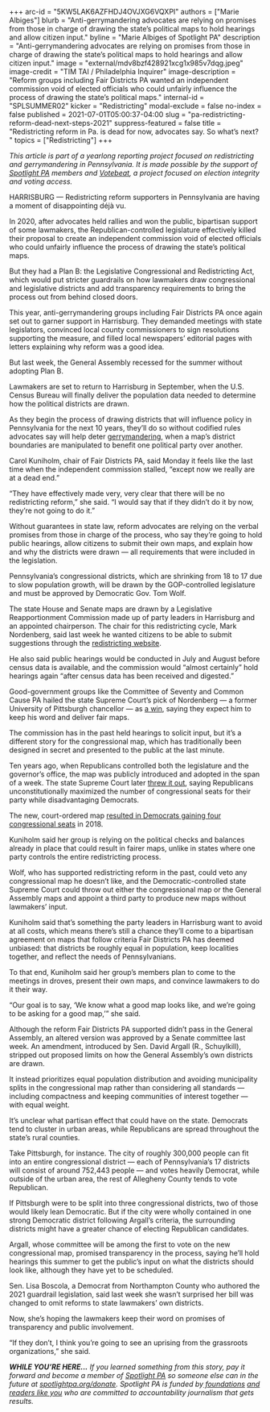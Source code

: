 +++
arc-id = "5KW5LAK6AZFHDJ4OVJXG6VQXPI"
authors = ["Marie Albiges"]
blurb = "Anti-gerrymandering advocates are relying on promises from those in charge of drawing the state’s political maps to hold hearings and allow citizen input."
byline = "Marie Albiges of Spotlight PA"
description = "Anti-gerrymandering advocates are relying on promises from those in charge of drawing the state’s political maps to hold hearings and allow citizen input."
image = "external/mdv8bzf428921xcg1x985v7dqg.jpeg"
image-credit = "TIM TAI / Philadelphia Inquirer"
image-description = "Reform groups including Fair Districts PA wanted an independent commission void of elected officials who could unfairly influence the process of drawing the state’s political maps."
internal-id = "SPLSUMMER02"
kicker = "Redistricting"
modal-exclude = false
no-index = false
published = 2021-07-01T05:00:37-04:00
slug = "pa-redistricting-reform-dead-next-steps-2021"
suppress-featured = false
title = "Redistricting reform in Pa. is dead for now, advocates say. So what’s next? "
topics = ["Redistricting"]
+++

<i>This article is part of a yearlong reporting project focused on redistricting and gerrymandering in Pennsylvania. It is made possible by the support of </i><a href="https://lesspage.com/"><i>Spotlight PA</i></a><i> members and </i><a href="https://votebeat.org/"><i>Votebeat</i></a><i>, a project focused on election integrity and voting access.</i>

HARRISBURG — Redistricting reform supporters in Pennsylvania are having a moment of disappointing déjà vu.

In 2020, after advocates held rallies and won the public, bipartisan support of some lawmakers, the Republican-controlled legislature effectively killed their proposal to create an independent commission void of elected officials who could unfairly influence the process of drawing the state’s political maps.

But they had a Plan B: the Legislative Congressional and Redistricting Act, which would put stricter guardrails on how lawmakers draw congressional and legislative districts and add transparency requirements to bring the process out from behind closed doors.

<script src="https://lesspage.com/embed.js" async></script><div data-spl-embed-version="1" data-spl-src="https://lesspage.com/embeds/newsletter/"></div>

This year, anti-gerrymandering groups including Fair Districts PA once again set out to garner support in Harrisburg. They demanded meetings with state legislators, convinced local county commissioners to sign resolutions supporting the measure, and filled local newspapers’ editorial pages with letters explaining why reform was a good idea.

But last week, the General Assembly recessed for the summer without adopting Plan B.

Lawmakers are set to return to Harrisburg in September, when the U.S. Census Bureau will finally deliver the population data needed to determine how the political districts are drawn.

As they begin the process of drawing districts that will influence policy in Pennsylvania for the next 10 years, they’ll do so without codified rules advocates say will help deter <a href="https://lesspage.com/news/2021/05/pa-house-senate-political-maps-gerrymandered-math-tests-republican-majorities/">gerrymandering,</a> when a map’s district boundaries are manipulated to benefit one political party over another.

Carol Kuniholm, chair of Fair Districts PA, said Monday it feels like the last time when the independent commission stalled, “except now we really are at a dead end.”

“They have effectively made very, very clear that there will be no redistricting reform,” she said. “I would say that if they didn’t do it by now, they’re not going to do it.”

Without guarantees in state law, reform advocates are relying on the verbal promises from those in charge of the process, who say they’re going to hold public hearings, allow citizens to submit their own maps, and explain how and why the districts were drawn — all requirements that were included in the legislation.

Pennsylvania’s congressional districts, which are shrinking from 18 to 17 due to slow population growth, will be drawn by the GOP-controlled legislature and must be approved by Democratic Gov. Tom Wolf.

The state House and Senate maps are drawn by a Legislative Reapportionment Commission made up of party leaders in Harrisburg and an appointed chairperson. The chair for this redistricting cycle, Mark Nordenberg, said last week he wanted citizens to be able to submit suggestions through the <a href="https://www.redistricting.state.pa.us/">redistricting website</a>.

He also said public hearings would be conducted in July and August before census data is available, and the commission would “almost certainly” hold hearings again “after census data has been received and digested.”

Good-government groups like the Committee of Seventy and Common Cause PA hailed the state Supreme Court’s pick of Nordenberg — a former University of Pittsburgh chancellor — as <a href="https://web.archive.org/web/20210924022126/https://seventy.org/media/press-releases/2021/05/04/committee-of-seventy-and-draw-the-lines-pa-congratulate-mark-nordenberg-on-his-appointment-to-chair-the-legislative-reapportionment-commission">a win</a>, saying they expect him to keep his word and deliver fair maps.

The commission has in the past held hearings to solicit input, but it’s a different story for the congressional map, which has traditionally been designed in secret and presented to the public at the last minute.

Ten years ago, when Republicans controlled both the legislature and the governor’s office, the map was publicly introduced and adopted in the span of a week. The state Supreme Court later <a href="https://www.inquirer.com/philly/news/pa-supreme-court-strikes-down-congressional-map-as-unconstitutional-orders-change-before-may-primary-20180122.html">threw it out</a>, saying Republicans unconstitutionally maximized the number of congressional seats for their party while disadvantaging Democrats.

The new, court-ordered map <a href="https://www.inquirer.com/philly/news/politics/elections/pa-congress-results-election-2018-house-of-representatives-democrats-republicans-20181107.html">resulted in Democrats gaining four congressional seats</a> in 2018.

Kuniholm said her group is relying on the political checks and balances already in place that could result in fairer maps, unlike in states where one party controls the entire redistricting process.

Wolf, who has supported redistricting reform in the past, could veto any congressional map he doesn’t like, and the Democratic-controlled state Supreme Court could throw out either the congressional map or the General Assembly maps and appoint a third party to produce new maps without lawmakers’ input.

Kuniholm said that’s something the party leaders in Harrisburg want to avoid at all costs, which means there’s still a chance they’ll come to a bipartisan agreement on maps that follow criteria Fair Districts PA has deemed unbiased: that districts be roughly equal in population, keep localities together, and reflect the needs of Pennsylvanians.

To that end, Kuniholm said her group’s members plan to come to the meetings in droves, present their own maps, and convince lawmakers to do it their way.

“Our goal is to say, ‘We know what a good map looks like, and we’re going to be asking for a good map,’” she said.

Although the reform Fair Districts PA supported didn’t pass in the General Assembly, an altered version was approved by a Senate committee last week. An amendment, introduced by Sen. David Argall (R., Schuylkill), stripped out proposed limits on how the General Assembly’s own districts are drawn.

It instead prioritizes equal population distribution and avoiding municipality splits in the congressional map rather than considering all standards — including compactness and keeping communities of interest together — with equal weight.

It’s unclear what partisan effect that could have on the state. Democrats tend to cluster in urban areas, while Republicans are spread throughout the state’s rural counties.

Take Pittsburgh, for instance. The city of roughly 300,000 people can fit into an entire congressional district — each of Pennsylvania’s 17 districts will consist of around 752,443 people — and votes heavily Democrat, while outside of the urban area, the rest of Allegheny County tends to vote Republican.

If Pittsburgh were to be split into three congressional districts, two of those would likely lean Democratic. But if the city were wholly contained in one strong Democratic district following Argall’s criteria, the surrounding districts might have a greater chance of electing Republican candidates.

<script src="https://lesspage.com/embed.js" async></script><div data-spl-embed-version="1" data-spl-src="https://lesspage.com/embeds/donate/?teaser_text=If%20you%20learned%20something%20from%20this%20report%2C%20pay%20it%20forward%20and%20become%20a%20member%20of%20Spotlight%20PA%20so%20someone%20else%20can%20in%20the%20future."></div>


Argall, whose committee will be among the first to vote on the new congressional map, promised transparency in the process, saying he’ll hold hearings this summer to get the public’s input on what the districts should look like, although they have yet to be scheduled.

Sen. Lisa Boscola, a Democrat from Northampton County who authored the 2021 guardrail legislation, said last week she wasn’t surprised her bill was changed to omit reforms to state lawmakers’ own districts.

Now, she’s hoping the lawmakers keep their word on promises of transparency and public involvement.

“If they don’t, I think you’re going to see an uprising from the grassroots organizations,” she said.

<i><b>WHILE YOU’RE HERE...</b></i><i> If you learned something from this story, pay it forward and become a member of </i><a href="https://lesspage.com/"><i>Spotlight PA</i></a><i> so someone else can in the future at </i><a href="http://spotlightpa.org/donate"><i>spotlightpa.org/donate</i></a><i>. Spotlight PA is funded by</i><a href="https://lesspage.com/support"><i> foundations</i></a><i> </i><a href="https://lesspage.com/support"><i>and readers like you</i></a><i> who are committed to accountability journalism that gets results.</i>
